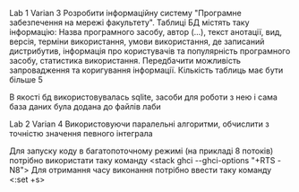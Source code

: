 Lab 1 Varian 3 
Розробити інформаційну систему "Програмне забезпечення на мережі факультету". Таблиці БД містять таку інформацію: Назва програмного засобу, автор (...), текст анотації, вид, версія, терміни використання, умови використання, де записаний дистрибутив, інформація про користувачів та популярність програмного засобу, статистика використання. Передбачити можливість запровадження та коригування інформації. Кількість таблиць має бути більше 5

В якості бд використовувалась sqlite, засоби для роботи з нею і сама база даних була додана до файлів лаби

Lab 2 Varian 4 
Використовуючи паралельні алгоритми, обчислити з точністю значення певного інтеграла

Для запуску коду в багатопоточному режимі (на прикладі 8 потоків) потрібно використати таку команду <stack ghci --ghci-options "+RTS -N8"> 
Для отримання часу виконання потрібно ввести таку команду <:set +s>
